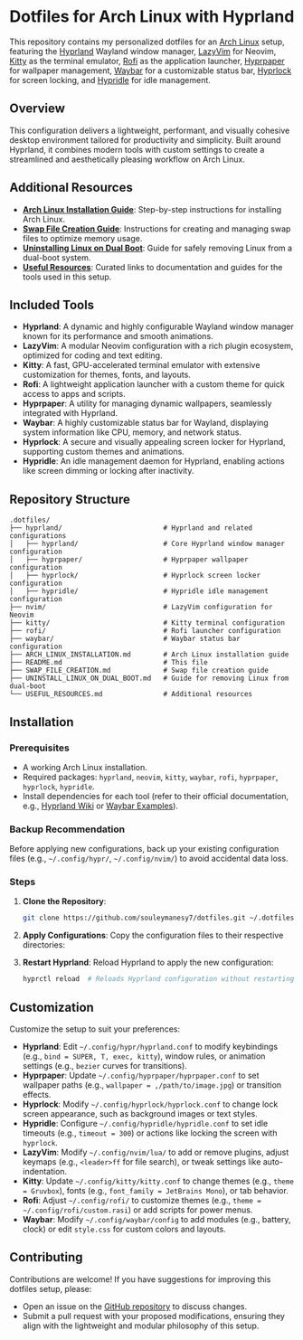 # Dotfiles for Arch Linux with Hyprland

This repository contains my personalized dotfiles for an [Arch Linux](https://wiki.archlinux.org) setup, featuring the [Hyprland](https://hyprland.org) Wayland window manager, [LazyVim](https://www.lazyvim.org) for Neovim, [Kitty](https://sw.kovidgoyal.net/kitty/) as the terminal emulator, [Rofi](https://github.com/davatorium/rofi) as the application launcher, [Hyprpaper](https://github.com/hyprwm/hyprpaper) for wallpaper management, [Waybar](https://github.com/Alexays/Waybar) for a customizable status bar, [Hyprlock](https://github.com/hyprwm/hyprlock) for screen locking, and [Hypridle](https://github.com/hyprwm/hypridle) for idle management.

## Overview

This configuration delivers a lightweight, performant, and visually cohesive desktop environment tailored for productivity and simplicity. Built around Hyprland, it combines modern tools with custom settings to create a streamlined and aesthetically pleasing workflow on Arch Linux.

## Additional Resources

- **[Arch Linux Installation Guide](ARCH_LINUX_INSTALLATION.md)**: Step-by-step instructions for installing Arch Linux.
- **[Swap File Creation Guide](SWAP_FILE_CREATION.md)**: Instructions for creating and managing swap files to optimize memory usage.
- **[Uninstalling Linux on Dual Boot](UNINSTALL_LINUX_ON_DUAL_BOOT.md)**: Guide for safely removing Linux from a dual-boot system.
- **[Useful Resources](USEFUL_RESOURCES.md)**: Curated links to documentation and guides for the tools used in this setup.

## Included Tools

- **Hyprland**: A dynamic and highly configurable Wayland window manager known for its performance and smooth animations.
- **LazyVim**: A modular Neovim configuration with a rich plugin ecosystem, optimized for coding and text editing.
- **Kitty**: A fast, GPU-accelerated terminal emulator with extensive customization for themes, fonts, and layouts.
- **Rofi**: A lightweight application launcher with a custom theme for quick access to apps and scripts.
- **Hyprpaper**: A utility for managing dynamic wallpapers, seamlessly integrated with Hyprland.
- **Waybar**: A highly customizable status bar for Wayland, displaying system information like CPU, memory, and network status.
- **Hyprlock**: A secure and visually appealing screen locker for Hyprland, supporting custom themes and animations.
- **Hypridle**: An idle management daemon for Hyprland, enabling actions like screen dimming or locking after inactivity.

## Repository Structure

```
.dotfiles/
├── hyprland/                         # Hyprland and related configurations
│   ├── hyprland/                     # Core Hyprland window manager configuration
│   ├── hyprpaper/                    # Hyprpaper wallpaper configuration
│   ├── hyprlock/                     # Hyprlock screen locker configuration
│   ├── hypridle/                     # Hypridle idle management configuration
├── nvim/                             # LazyVim configuration for Neovim
├── kitty/                            # Kitty terminal configuration
├── rofi/                             # Rofi launcher configuration
├── waybar/                           # Waybar status bar configuration
├── ARCH_LINUX_INSTALLATION.md        # Arch Linux installation guide
├── README.md                         # This file
├── SWAP_FILE_CREATION.md             # Swap file creation guide
├── UNINSTALL_LINUX_ON_DUAL_BOOT.md   # Guide for removing Linux from dual-boot
└── USEFUL_RESOURCES.md               # Additional resources
```

## Installation

### Prerequisites

- A working Arch Linux installation.
- Required packages: `hyprland`, `neovim`, `kitty`, `waybar`, `rofi`, `hyprpaper`, `hyprlock`, `hypridle`.
- Install dependencies for each tool (refer to their official documentation, e.g., [Hyprland Wiki](https://wiki.hyprland.org) or [Waybar Examples](https://github.com/Alexays/Waybar/wiki/Examples)).

### Backup Recommendation

Before applying new configurations, back up your existing configuration files (e.g., `~/.config/hypr/`, `~/.config/nvim/`) to avoid accidental data loss.

### Steps

1. **Clone the Repository**:

   ```bash
   git clone https://github.com/souleymanesy7/dotfiles.git ~/.dotfiles  # Clones the repository to ~/.dotfiles
   ```

2. **Apply Configurations**:
   Copy the configuration files to their respective directories:

3. **Restart Hyprland**:
   Reload Hyprland to apply the new configuration:

   ```bash
   hyprctl reload  # Reloads Hyprland configuration without restarting the session
   ```

## Customization

Customize the setup to suit your preferences:

- **Hyprland**: Edit `~/.config/hypr/hyprland.conf` to modify keybindings (e.g., `bind = SUPER, T, exec, kitty`), window rules, or animation settings (e.g., `bezier` curves for transitions).
- **Hyprpaper**: Update `~/.config/hyprpaper/hyprpaper.conf` to set wallpaper paths (e.g., `wallpaper = ,/path/to/image.jpg`) or transition effects.
- **Hyprlock**: Modify `~/.config/hyprlock/hyprlock.conf` to change lock screen appearance, such as background images or text styles.
- **Hypridle**: Configure `~/.config/hypridle/hypridle.conf` to set idle timeouts (e.g., `timeout = 300`) or actions like locking the screen with `hyprlock`.
- **LazyVim**: Modify `~/.config/nvim/lua/` to add or remove plugins, adjust keymaps (e.g., `<leader>ff` for file search), or tweak settings like auto-indentation.
- **Kitty**: Update `~/.config/kitty/kitty.conf` to change themes (e.g., `theme = Gruvbox`), fonts (e.g., `font_family = JetBrains Mono`), or tab behavior.
- **Rofi**: Adjust `~/.config/rofi/` to customize themes (e.g., `theme = ~/.config/rofi/custom.rasi`) or add scripts for power menus.
- **Waybar**: Modify `~/.config/waybar/config` to add modules (e.g., battery, clock) or edit `style.css` for custom colors and layouts.

## Contributing

Contributions are welcome! If you have suggestions for improving this dotfiles setup, please:

- Open an issue on the [GitHub repository](https://github.com/souleymanesy7/dotfiles) to discuss changes.
- Submit a pull request with your proposed modifications, ensuring they align with the lightweight and modular philosophy of this setup.
